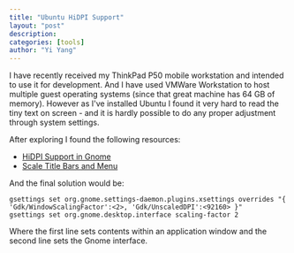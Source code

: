 ```yaml
---
title: "Ubuntu HiDPI Support"
layout: "post"
description: 
categories: [tools]
author: "Yi Yang"
---
```


I have recently received my ThinkPad P50 mobile workstation and intended to use it for development. And I have used VMWare Workstation to host multiple guest operating systems (since that great machine has 64 GB of memory). However as I've installed Ubuntu I found it very hard to read the tiny text on screen - and it is hardly possible to do any proper adjustment through system settings.

After exploring I found the following resources:

- [HiDPI Support in Gnome](https://blogs.gnome.org/alexl/2013/06/28/hidpi-support-in-gnome/)
- [Scale Title Bars and Menu](http://askubuntu.com/questions/471425/scale-title-bars-and-menu-in-ubuntu-14-04-with-gnome)

And the final solution would be:

```lang=bash
gsettings set org.gnome.settings-daemon.plugins.xsettings overrides "{ 'Gdk/WindowScalingFactor':<2>, 'Gdk/UnscaledDPI':<92160> }"
gsettings set org.gnome.desktop.interface scaling-factor 2
```

Where the first line sets contents within an application window and the second line sets the Gnome interface.
